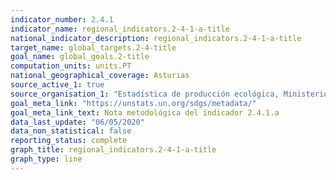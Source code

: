 ```yaml
---
indicator_number: 2.4.1
indicator_name: regional_indicators.2-4-1-a-title
national_indicator_description: regional_indicators.2-4-1-a-title
target_name: global_targets.2-4-title
goal_name: global_goals.2-title
computation_units: units.PT
national_geographical_coverage: Asturias
source_active_1: true
source_organisation_1: "Estadística de producción ecológica, Ministerio de Agricultura, Pesca y Alimentación"
goal_meta_link: "https://unstats.un.org/sdgs/metadata/"
goal_meta_link_text: Nota metodológica del indicador 2.4.1.a
data_last_update: "06/05/2020"
data_non_statistical: false
reporting_status: complete
graph_title: regional_indicators.2-4-1-a-title
graph_type: line
---
```

